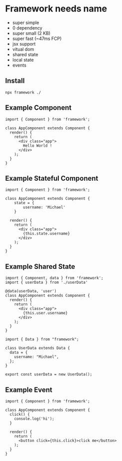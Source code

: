 # Framework needs name

- super simple
- 0 dependency
- super small (2 KB)
- super fast (~47ms FCP)
- jsx support
- vitual dom
- shared state
- local state
- events

## Install

```
npx framework ./
```

## Example Component

```
import { Component } from 'framework';

class AppComponent extends Component {
  render() {
    return (
      <div class="app">
        Hello World !
      </div>
    );
  }
}
```

## Example Stateful Component

```
import { Component } from 'framework';

class AppComponent extends Component {
    state = {
        username: 'Michael'
    }

  render() {
    return (
      <div class="app">
        {this.state.username}
      </div>
    );
  }
}
```

## Example Shared State

```
import { Component, data } from 'framework';
import { userData } from './userData'

@data(userData, 'user')
class AppComponent extends Component {
  render() {
    return (
      <div class="app">
        {this.user.username}
      </div>
    );
  }
}
```

```
import { Data } from "framework";

class UserData extends Data {
  data = {
    username: "Michael",
  };
}

export const userData = new UserData();
```

## Example Event

```
import { Component } from 'framework';

class AppComponent extends Component {
  click() {
    console.log('hi');
  }

  render() {
    return (
      <button click={this.click}>click me</button>
    );
  }
}
```
